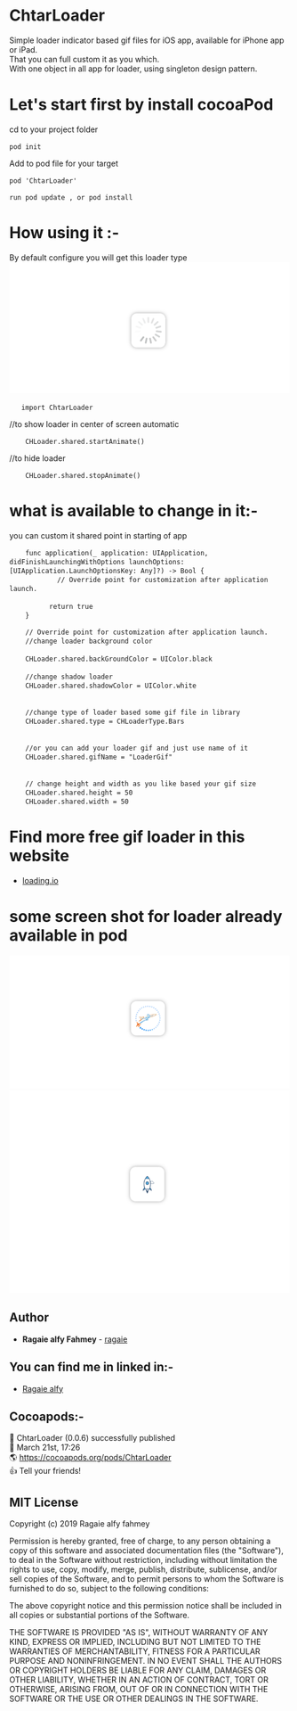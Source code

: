 # ChtarLoader
Simple loader indicator based gif files  for iOS app, available for iPhone app or iPad.<br />
That you can full custom it as you which.<br />
With one object in all app for loader, using singleton design pattern.<br />

# Let's start first by install cocoaPod
 
   cd to your project folder 
   ```
   pod init
   ```
   Add to pod file for your target
   ```
   pod 'ChtarLoader'
   ```
   ```
   run pod update , or pod install
   ```
# How  using it :- 

By default configure you will get this loader type
![Screenshot](https://github.com/ragaie/ChtarLoader/blob/master/ChtarLoader/Screen%20Shot%202019-03-21%20at%2013.37.01.png) 
```
   import ChtarLoader
```
//to show loader in center of screen automatic 
```
    CHLoader.shared.startAnimate()
```
//to hide loader 
```
    CHLoader.shared.stopAnimate()
```

# what is available to change in it:-
you can custom it shared point in starting of app 


```
    func application(_ application: UIApplication, didFinishLaunchingWithOptions launchOptions:   [UIApplication.LaunchOptionsKey: Any]?) -> Bool {
            // Override point for customization after application launch.

          return true
    }
```

  
        // Override point for customization after application launch.
        //change loader background color
      
        CHLoader.shared.backGroundColor = UIColor.black
      
        //change shadow loader 
        CHLoader.shared.shadowColor = UIColor.white
        
        
        //change type of loader based some gif file in library 
        CHLoader.shared.type = CHLoaderType.Bars
        
        
        //or you can add your loader gif and just use name of it
        CHLoader.shared.gifName = "LoaderGif"
        
        
        // change height and width as you like based your gif size
        CHLoader.shared.height = 50
        CHLoader.shared.width = 50
  
    
    
# Find more free gif loader in this website
 - [loading.io](https://loading.io)

# some screen shot for loader already available in pod 

![Screenshot](https://github.com/ragaie/ChtarLoader/blob/master/ChtarLoader/Screen%20Shot%202019-03-21%20at%2013.36.41.png)
![Screenshot](https://github.com/ragaie/ChtarLoader/blob/master/ChtarLoader/Screen%20Shot%202019-03-21%20at%2013.36.16.png)


## Author

* **Ragaie alfy Fahmey**  - [ragaie](https://github.com/ragaie)

## You can find me in linked in:- 
- [Ragaie alfy](www.linkedin.com/in/ragaie-alfy)


## Cocoapods:- 

 🚀  ChtarLoader (0.0.6) successfully published<br />
 📅  March 21st, 17:26<br />
 🌎  https://cocoapods.org/pods/ChtarLoader<br />
 👍  Tell your friends!<br />

## MIT License

Copyright (c) 2019 Ragaie alfy fahmey

Permission is hereby granted, free of charge, to any person obtaining a copy
of this software and associated documentation files (the "Software"), to deal
in the Software without restriction, including without limitation the rights
to use, copy, modify, merge, publish, distribute, sublicense, and/or sell
copies of the Software, and to permit persons to whom the Software is
furnished to do so, subject to the following conditions:

The above copyright notice and this permission notice shall be included in all
copies or substantial portions of the Software.

THE SOFTWARE IS PROVIDED "AS IS", WITHOUT WARRANTY OF ANY KIND, EXPRESS OR
IMPLIED, INCLUDING BUT NOT LIMITED TO THE WARRANTIES OF MERCHANTABILITY,
FITNESS FOR A PARTICULAR PURPOSE AND NONINFRINGEMENT. IN NO EVENT SHALL THE
AUTHORS OR COPYRIGHT HOLDERS BE LIABLE FOR ANY CLAIM, DAMAGES OR OTHER
LIABILITY, WHETHER IN AN ACTION OF CONTRACT, TORT OR OTHERWISE, ARISING FROM,
OUT OF OR IN CONNECTION WITH THE SOFTWARE OR THE USE OR OTHER DEALINGS IN THE
SOFTWARE.


